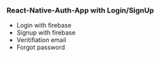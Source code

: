 ### React-Native-Auth-App with Login/SignUp
- Login with firebase
- Signup with firebase
- Veritifiation email 
- Forgot password